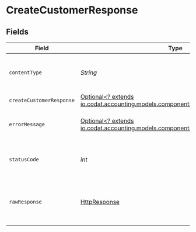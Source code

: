 # CreateCustomerResponse


## Fields

| Field                                                                                                                                 | Type                                                                                                                                  | Required                                                                                                                              | Description                                                                                                                           |
| ------------------------------------------------------------------------------------------------------------------------------------- | ------------------------------------------------------------------------------------------------------------------------------------- | ------------------------------------------------------------------------------------------------------------------------------------- | ------------------------------------------------------------------------------------------------------------------------------------- |
| `contentType`                                                                                                                         | *String*                                                                                                                              | :heavy_check_mark:                                                                                                                    | HTTP response content type for this operation                                                                                         |
| `createCustomerResponse`                                                                                                              | [Optional<? extends io.codat.accounting.models.components.CreateCustomerResponse>](../../models/components/CreateCustomerResponse.md) | :heavy_minus_sign:                                                                                                                    | Success                                                                                                                               |
| `errorMessage`                                                                                                                        | [Optional<? extends io.codat.accounting.models.components.ErrorMessage>](../../models/components/ErrorMessage.md)                     | :heavy_minus_sign:                                                                                                                    | The request made is not valid.                                                                                                        |
| `statusCode`                                                                                                                          | *int*                                                                                                                                 | :heavy_check_mark:                                                                                                                    | HTTP response status code for this operation                                                                                          |
| `rawResponse`                                                                                                                         | [HttpResponse<InputStream>](https://docs.oracle.com/en/java/javase/11/docs/api/java.net.http/java/net/http/HttpResponse.html)         | :heavy_check_mark:                                                                                                                    | Raw HTTP response; suitable for custom response parsing                                                                               |